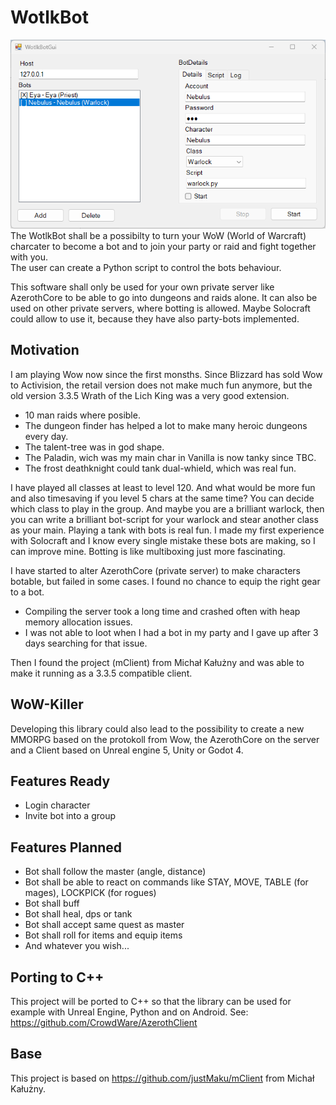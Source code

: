 # WotlkBot
![](https://raw.githubusercontent.com/Artanidos/WotlkBot/master/Gui/screen.png)  
The WotlkBot shall be a possibilty to turn your WoW (World of Warcraft) charcater to become a bot and to join your party or raid and fight together with you.  
The user can create a Python script to control the bots behaviour.

This software shall only be used for your own private server like AzerothCore to be able to go into dungeons and raids alone.
It can also be used on other private servers, where botting is allowed. Maybe Solocraft could allow to use it, because they have also party-bots implemented.

## Motivation
I am playing Wow now since the first monsths. Since Blizzard has sold Wow to Activision, the retail version does not make much fun anymore, but the old version 3.3.5 Wrath of the Lich King was a very good extension.  
- 10 man raids where posible.  
- The dungeon finder has helped a lot to make many heroic dungeons every day.  
- The talent-tree was in god shape.  
- The Paladin, wich was my main char in Vanilla is now tanky since TBC.  
- The frost deathknight could tank dual-whield, which was real fun.  

I have played all classes at least to level 120. And what would be more fun and also timesaving if you level 5 chars at the same time?
You can decide which class to play in the group. And maybe you are a brilliant warlock, then you can write a brilliant bot-script for your warlock and stear another class as your main. Playing a tank with bots is real fun. I made my first experience with Solocraft and I know every single mistake these bots are making, so I can improve mine.
Botting is like multiboxing just more fascinating.

I have started to alter AzerothCore (private server) to make characters botable, but failed in some cases. I found no chance to equip the right gear to a bot.  
- Compiling the server took a long time and crashed often with heap memory allocation issues.  
- I was not able to loot when I had a bot in my party and I gave up after 3 days searching for that issue.  
 
Then I found the project (mClient) from Michał Kałużny and was able to make it running as a 3.3.5 compatible client.

## WoW-Killer
Developing this library could also lead to the possibility to create a new MMORPG based on the protokoll from Wow, the AzerothCore on the server and a Client based on Unreal engine 5, Unity or Godot 4. 

## Features Ready
- Login character
- Invite bot into a group

## Features Planned
- Bot shall follow the master (angle, distance)
- Bot shall be able to react on commands like STAY, MOVE, TABLE (for mages), LOCKPICK (for rogues)
- Bot shall buff
- Bot shall heal, dps or tank
- Bot shall accept same quest as master
- Bot shall roll for items and equip items
- And whatever you wish...

## Porting to C++
This project will be ported to C++ so that the library can be used for example with Unreal Engine, Python and on Android. 
See: https://github.com/CrowdWare/AzerothClient

## Base
This project is based on https://github.com/justMaku/mClient from Michał Kałużny.
